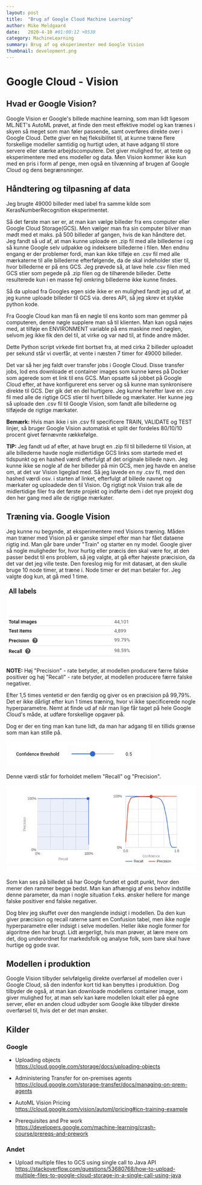 ```yaml
---
layout: post
title:  "Brug af Google Cloud Machine Learning"
author: Mike Meldgaard
date:   2020-4-10 #01:00:12 +0530
category: MachineLearning
summary: Brug af og eksperimenter med Google Vision
thumbnail: development.png
---
```


# Google Cloud - Vision

## Hvad er Google Vision?
Google Vision er Google's billede machine learning, som man lidt ligesom ML.NET's AutoML prøvet, at finde den mest effektive model og kan trænes i skyen så meget som man føler passende, samt overføres direkte over i Google Cloud. Dette giver en høj fleksibilitet til, at kunne træne flere forskellige modeller samtidig og hurtigt uden, at have adgang til store servere eller stærke arbejdscomputere. Det giver mulighed for, at teste og eksperimentere med ens modeller og data. Men Vision kommer ikke kun med en pris i form af penge, men også en tilvænning af brugen af Google Cloud og dens begrænsninger.

## Håndtering og tilpasning af data
Jeg brugte 49000 billeder med label fra samme kilde som KerasNumberRecognition eksperimentet.

Så det første man ser er, at man kan vælge billeder fra ens computer eller Google Cloud Storage(GCS). Men vælger man fra sin computer bliver man mødt med et maks. på 500 billeder af gangen, hvis de kan håndtere det. Jeg fandt så ud af, at man kunne uploade en .zip fil med alle billederne i og så kunne Google selv udpakke og indeksere billederne i filen. Men endnu engang er der problemer fordi, man kan ikke tilføje en .csv fil med alle mærkaterne til alle billederne efterfølgende, da de skal indeholder stier til, hvor billederne er på ens GCS. Jeg prøvede så, at lave hele .csv filen med GCS stier som pegede på .zip filen og de tilhørende billeder. Dette resulterede kun i en masse fejl omkring billederne ikke kunne findes.

Så da upload fra Googles egen side ikke er en mulighed fandt jeg ud af, at jeg kunne uploade billeder til GCS via. deres API, så jeg skrev et stykke python kode.

<script src="https://gist.github.com/Zxited/e088513ca98cad4d91c5a49fb4da0219.js"></script>

Fra Google Cloud kan man få en nøgle til ens konto som man gemmer på computeren, denne nøgle supplere man så til klienten. Man kan også nøjes med, at tilføje en ENVIRONMENT variable på ens maskine med nøglen, selvom jeg ikke fik den del til, at virke og var nød til, at finde andre måder.

Dette Python script virkede fint bortset fra, at med cirka 2 billeder uploadet per sekund står vi overfår, at vente i næsten 7 timer for 49000 billeder.

Det var så her jeg faldt over transfer jobs i Google Cloud. Disse transfer jobs, lod ens downloade et container images som kunne køres på Docker som agerede som et link til ens GCS. Man opsatte så jobbet på Google Cloud efter, at have konfigureret ens server og så kunne man synkronisere direkte til GCS. Der gik det en del hurtigere. Jeg kunne herefter lave en .csv fil med alle de rigtige GCS stier til hvert billede og mærkater. Her kunne jeg så uploade den .csv fil til Google Vision, som fandt alle billederne og tilføjede de rigtige mærkater.

**Bemærk:** Hvis man ikke i sin .csv fil specificere TRAIN, VALIDATE og TEST linjer, så bruger Google Vision automatisk et split der fordeles 80/10/10 procent givet førnævnte rækkefølge.

**TIP:** Jeg fandt ud af efter, at have brugt en .zip fil til billederne til Vision, at alle billederne havde nogle midlertidige GCS links som startede med et tidspunkt og en hashed værdi efterfulgt af det originale billede navn. Jeg kunne ikke se nogle af de her billeder på min GCS, men jeg havde en anelse om, at det var Vision ligeglad med. Så jeg lavede en ny .csv fil, med den hashed værdi osv. i starten af linket, efterfulgt af billede navnet og mærkater og uploadede den til Vision. Og rigtigt nok Vision trak alle de midlertidige filer fra det første projekt og indførte dem i det nye projekt dog den her gang med alle de rigtige mærkater.

## Træning via. Google Vision
Jeg kunne nu begynde, at eksperimentere med Visions træning. Måden man træner med Vision på er ganske simpel efter man har fået dataene rigtig ind. Man går bare under "Train" og starter en ny model. Google giver så nogle muligheder for, hvor hurtig eller præcis den skal være for, at den passer bedst til ens problem, så jeg valgte, at gå efter højeste præcision, da det var det jeg ville teste. Den foreslog mig for mit datasæt, at den skulle bruge 10 node timer, at træne i. Node timer er det man betaler for. Jeg valgte dog kun, at gå med 1 time.

![](/assets/img/posts/2020-04-10-GoogleVision/2020-04-12-17-38-14-2020-04-10-GoogleVision.png)

**NOTE:** Høj "Precision" - rate betyder, at modellen producere færre falske positiver og høj "Recall" - rate betyder, at modellen producere færre falske negativer.

Efter 1,5 times ventetid er den færdig og giver os en præcision på 99,79%. Det er ikke dårligt efter kun 1 times træning, hvor vi ikke specificerede nogle hyperparametre. Nemt at finde ud af når man lige får taget på hele Google Cloud's måde, at udføre forskellige opgaver på.

Dog er der en ting man kan tune lidt, da man har adgang til en tillids grænse som man kan stille på.

![](/assets/img/posts/2020-04-10-GoogleVision/2020-04-12-17-45-26-2020-04-10-GoogleVision.png)

Denne værdi står for forholdet mellem "Recall" og "Precision".

![](/assets/img/posts/2020-04-10-GoogleVision/2020-04-12-18-06-19-2020-04-10-GoogleVision.png)

Som kan ses på billedet så har Google fundet et godt punkt, hvor den mener den rammer begge bedst. Man kan afhængig af ens behov indstille denne parameter, da man i nogle situation f.eks. ønsker hellere for mange falske positiver end falske negativer.

Dog blev jeg skuffet over den manglende indsigt i modellen. Da den kun giver præcision og recall raterne samt en Confusion tabel, men ikke nogle hyperparametre eller indsigt i selve modellen. Heller ikke nogle former for algoritme den har brugt. Lidt ærgerligt, hvis man prøver, at lære mere om det, dog underordnet for markedsfolk og analyse folk, som bare skal have hurtige og gode svar.

## Modellen i produktion
Google Vision tilbyder selvfølgelig direkte overførsel af modellen over i Google Cloud, så den indenfor kort tid kan benyttes i produktion. Dog tilbyder de også, at man kan downloade modellens container image, som giver mulighed for, at man selv kan køre modellen lokalt eller på egne server, eller en anden cloud udbyder som Google ikke tilbyder direkte overførsel til, hvis det er det man ønsker.

## Kilder

### Google
- Uploading objects<br><https://cloud.google.com/storage/docs/uploading-objects>

- Administering Transfer for on-premises agents<br><https://cloud.google.com/storage-transfer/docs/managing-on-prem-agents>

- AutoML Vision Pricing<br><https://cloud.google.com/vision/automl/pricing#icn-training-example>

- Prerequisites and Pre work<br><https://developers.google.com/machine-learning/crash-course/prereqs-and-prework>

### Andet
- Upload multiple files to GCS using single call to Java API<br><https://stackoverflow.com/questions/53680768/how-to-upload-multiple-files-to-google-cloud-storage-in-a-single-call-using-java>